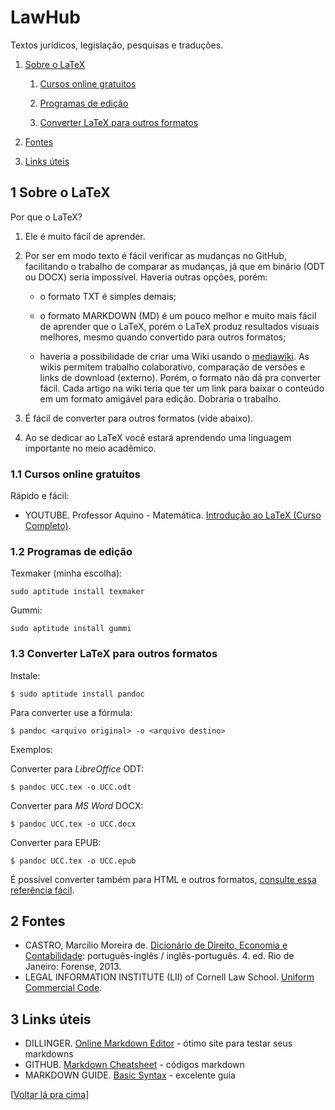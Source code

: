 # LawHub
Textos jurídicos, legislação, pesquisas e traduções.

1. [Sobre o LaTeX](https://github.com/Nerun/lawhub#1-sobre-o-latex)

    1. [Cursos online gratuitos](https://github.com/Nerun/lawhub#11-cursos)

    2. [Programas de edição](https://github.com/Nerun/lawhub#12-editores)

    3. [Converter LaTeX para outros formatos](https://github.com/Nerun/lawhub#13-converter-latex-para-outros-formatos)

2. [Fontes](https://github.com/Nerun/lawhub#2-fontes)

3. [Links úteis](https://github.com/Nerun/lawhub#3-links-%C3%BAteis)

## 1 Sobre o LaTeX
Por que o LaTeX?

1. Ele é muito fácil de aprender.

2. Por ser em modo texto é fácil verificar as mudanças no GitHub, facilitando o trabalho de comparar as mudanças, já que em binário (ODT ou DOCX) seria impossível. Haveria outras opções, porém:

    - o formato TXT é simples demais;

    - o formato MARKDOWN (MD) é um pouco melhor e muito mais fácil de aprender que o LaTeX, porém o LaTeX produz resultados visuais melhores, mesmo quando convertido para outros formatos;

    - haveria a possibilidade de criar uma Wiki usando o [mediawiki](https://www.mediawiki.org). As wikis permitem trabalho colaborativo, comparação de versões e links de download (externo). Porém, o formato não dá pra converter fácil. Cada artigo na wiki teria que ter um link para baixar o conteúdo em um formato amigável para edição. Dobraria o trabalho.

3. É fácil de converter para outros formatos (vide abaixo).

4. Ao se dedicar ao LaTeX você estará aprendendo uma linguagem importante no meio acadêmico.

### 1.1 Cursos online gratuitos
Rápido e fácil:

* YOUTUBE. Professor Aquino - Matemática. [Introdução ao LaTeX (Curso Completo)](https://www.youtube.com/playlist?list=PLa_2246N48_p9ndUHlO255uvKtSR8mshE).

### 1.2 Programas de edição
Texmaker (minha escolha):
```
sudo aptitude install texmaker
```
Gummi:
```
sudo aptitude install gummi
```

### 1.3 Converter LaTeX para outros formatos
Instale:
```
$ sudo aptitude install pandoc
```
Para converter use a fórmula:
```
$ pandoc <arquivo original> -o <arquivo destino>
```
Exemplos:

Converter para *LibreOffice* ODT:
```
$ pandoc UCC.tex -o UCC.odt
```
Converter para *MS Word* DOCX:
```
$ pandoc UCC.tex -o UCC.docx
```
Converter para EPUB:
```
$ pandoc UCC.tex -o UCC.epub
```

É possível converter também para HTML e outros formatos, [consulte essa referência fácil](https://pandoc.org/demos.html).

## 2 Fontes
* CASTRO, Marcílio Moreira de. [Dicionário de Direito, Economia e Contabilidade](https://www.dropbox.com/s/g8h20zuppojlz0b/CASTRO%2C%20Marc%C3%ADlio%20Moreira%20de%20-%20Dicion%C3%A1rio%20de%20Direito%2C%20Economia%20e%20Contabilidade.pdf?dl=0): português-inglês / inglês-português. 4. ed. Rio de Janeiro: Forense, 2013.
* LEGAL INFORMATION INSTITUTE (LII) of Cornell Law School. [Uniform Commercial Code](https://www.law.cornell.edu/ucc).

## 3 Links úteis
* DILLINGER. [Online Markdown Editor](https://dillinger.io) - ótimo site para testar seus markdowns
* GITHUB. [Markdown Cheatsheet](https://github.com/adam-p/markdown-here/wiki/Markdown-Cheatsheet) - códigos markdown
* MARKDOWN GUIDE. [Basic Syntax](https://www.markdownguide.org/basic-syntax) - excelente guia

[[Voltar lá pra cima](https://github.com/Nerun/lawhub#)]
